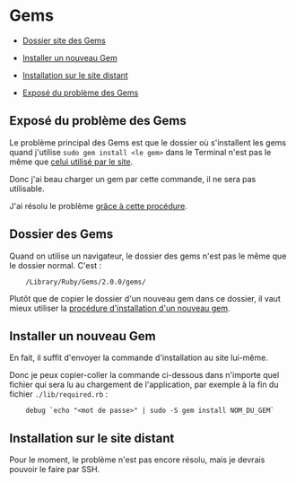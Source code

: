 # Gems


* [Dossier site des Gems](#dossierdesgems)
* [Installer un nouveau Gem](#installerunnouveaugem)
* [Installation sur le site distant](#installationsurlesitedistant)


* [Exposé du problème des Gems](#exposeduproblemedesgems)
<a name='exposeduproblemedesgems'></a>

## Exposé du problème des Gems

Le problème principal des Gems est que le dossier où s'installent les gems quand j'utilise `sudo gem install <le gem>` dans le Terminal n'est pas le même que [celui utilisé par le site](#dossierdesgems).

Donc j'ai beau charger un gem par cette commande, il ne sera pas utilisable.

J'ai résolu le problème [grâce à cette procédure](#installerunnouveaugem).

<a name='dossierdesgems'></a>

## Dossier des Gems

Quand on utilise un navigateur, le dossier des gems n'est pas le même que le dossier normal. C'est :

        /Library/Ruby/Gems/2.0.0/gems/

Plutôt que de copier le dossier d'un nouveau gem dans ce dossier, il vaut mieux utiliser la [procédure d'installation d'un nouveau gem](#installerunnouveaugem).



<a name='installerunnouveaugem'></a>

## Installer un nouveau Gem

En fait, il suffit d'envoyer la commande d'installation au site lui-même.

Donc je peux copier-coller la commande ci-dessous dans n'importe quel fichier qui sera lu au chargement de l'application, par exemple à la fin du fichier `./lib/required.rb` :

        debug `echo "<mot de passe>" | sudo -S gem install NOM_DU_GEM`

<a name='installationsurlesitedistant'></a>

## Installation sur le site distant

Pour le moment, le problème n'est pas encore résolu, mais je devrais pouvoir le faire par SSH.
